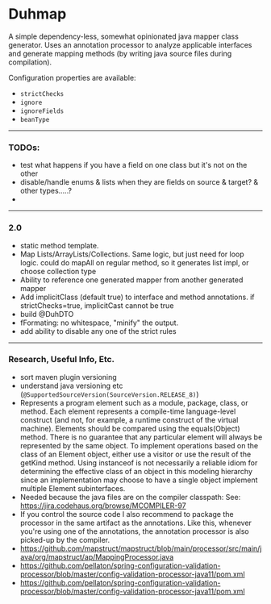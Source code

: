 # Duhmap

A simple dependency-less, somewhat opinionated java mapper class generator. Uses an annotation processor to analyze applicable interfaces
 and generate mapping methods (by writing java source files during compilation). 

Configuration properties are available:
- `strictChecks`
- `ignore`
- `ignoreFields`
- `beanType`

---

### TODOs: 
- test what happens if you have a field on one class but it's not on the other
- disable/handle enums & lists when they are fields on source & target? & other types.....?
- 
---

### 2.0
- static method template.
- Map Lists/ArrayLists/Collections. Same logic, but just need for loop logic. could do mapAll on regular method, so it generates list impl, or choose collection type
- Ability to reference one generated mapper from another generated mapper
- Add implicitClass (default true) to interface and method annotations. if strictChecks=true, implicitCast cannot be true
- build @DuhDTO
- fFormating: no whitespace, "minify" the output.
- add ability to disable any one of the strict rules

---

### Research, Useful Info, Etc.
- sort maven plugin versioning
- understand java versioning etc (`@SupportedSourceVersion(SourceVersion.RELEASE_8)`)
- Represents a program element such as a module, package, class, or method. Each element represents a compile-time language-level construct (and not, for example, a runtime construct of the virtual machine).
  Elements should be compared using the equals(Object) method. There is no guarantee that any particular element will always be represented by the same object.
  To implement operations based on the class of an Element object, either use a visitor or use the result of the getKind method. Using instanceof is not necessarily a reliable idiom for determining the effective class of an object in this modeling hierarchy since an implementation may choose to have a single object implement multiple Element subinterfaces.
- Needed because the java files are on the compiler classpath: See: https://jira.codehaus.org/browse/MCOMPILER-97
- If you control the source code I also recommend to package the processor in the same artifact as the annotations. Like this, whenever you're using one of the annotations, the annotation processor is also picked-up by the compiler.
- https://github.com/mapstruct/mapstruct/blob/main/processor/src/main/java/org/mapstruct/ap/MappingProcessor.java
- https://github.com/pellaton/spring-configuration-validation-processor/blob/master/config-validation-processor-java11/pom.xml
- https://github.com/pellaton/spring-configuration-validation-processor/blob/master/config-validation-processor-java11/pom.xml
